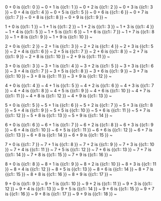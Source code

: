 0 + 0 is {{c1:: 0 }}  ~
0 + 1 is {{c1:: 1 }}  ~
0 + 2 is {{c1:: 2 }}  ~
0 + 3 is {{c1:: 3 }}  ~
0 + 4 is {{c1:: 4 }}  ~
0 + 5 is {{c1:: 5 }}  ~
0 + 6 is {{c1:: 6 }}  ~
0 + 7 is {{c1:: 7 }}  ~
0 + 8 is {{c1:: 8 }}  ~
0 + 9 is {{c1:: 9 }}  ~


1 + 0 is {{c1:: 1 }}  ~
1 + 1 is {{c1:: 2 }}  ~
1 + 2 is {{c1:: 3 }}  ~
1 + 3 is {{c1:: 4 }}  ~
1 + 4 is {{c1:: 5 }}  ~
1 + 5 is {{c1:: 6 }}  ~
1 + 6 is {{c1:: 7 }}  ~
1 + 7 is {{c1:: 8 }}  ~
1 + 8 is {{c1:: 9 }}  ~
1 + 9 is {{c1:: 10 }}  ~



2 + 0 is {{c1:: 2 }}  ~
2 + 1 is {{c1:: 3 }}  ~
2 + 2 is {{c1:: 4 }}  ~
2 + 3 is {{c1:: 5 }}  ~
2 + 4 is {{c1:: 6 }}  ~
2 + 5 is {{c1:: 7 }}  ~
2 + 6 is {{c1:: 8 }}  ~
2 + 7 is {{c1:: 9 }}  ~
2 + 8 is {{c1:: 10 }}  ~
2 + 9 is {{c1:: 11 }}  ~



3 + 0 is {{c1:: 3 }}  ~
3 + 1 is {{c1:: 4 }}  ~
3 + 2 is {{c1:: 5 }}  ~
3 + 3 is {{c1:: 6 }}  ~
3 + 4 is {{c1:: 7 }}  ~
3 + 5 is {{c1:: 8 }}  ~
3 + 6 is {{c1:: 9 }}  ~
3 + 7 is {{c1:: 10 }}  ~
3 + 8 is {{c1:: 11 }}  ~
3 + 9 is {{c1:: 12 }}  ~


4 + 0 is {{c1:: 4 }}  ~
4 + 1 is {{c1:: 5 }}  ~
4 + 2 is {{c1:: 6 }}  ~
4 + 3 is {{c1:: 7 }}  ~
4 + 4 is {{c1:: 8 }}  ~
4 + 5 is {{c1:: 9 }}  ~
4 + 6 is {{c1:: 10 }}  ~
4 + 7 is {{c1:: 11 }}  ~
4 + 8 is {{c1:: 12 }}  ~
4 + 9 is {{c1:: 13 }}  ~


5 + 0 is {{c1:: 5 }}  ~
5 + 1 is {{c1:: 6 }}  ~
5 + 2 is {{c1:: 7 }}  ~
5 + 3 is {{c1:: 8 }}  ~
5 + 4 is {{c1:: 9 }}  ~
5 + 5 is {{c1:: 10 }}  ~
5 + 6 is {{c1:: 11 }}  ~
5 + 7 is {{c1:: 12 }}  ~
5 + 8 is {{c1:: 13 }}  ~
5 + 9 is {{c1:: 14 }}  ~


6 + 0 is {{c1:: 6 }}  ~
6 + 1 is {{c1:: 7 }}  ~
6 + 2 is {{c1:: 8 }}  ~
6 + 3 is {{c1:: 9 }}  ~
6 + 4 is {{c1:: 10 }}  ~
6 + 5 is {{c1:: 11 }}  ~
6 + 6 is {{c1:: 12 }}  ~
6 + 7 is {{c1:: 13 }}  ~
6 + 8 is {{c1:: 14 }}  ~
6 + 9 is {{c1:: 15 }}  ~


7 + 0 is {{c1:: 7 }}  ~
7 + 1 is {{c1:: 8 }}  ~
7 + 2 is {{c1:: 9 }}  ~
7 + 3 is {{c1:: 10 }}  ~
7 + 4 is {{c1:: 11 }}  ~
7 + 5 is {{c1:: 12 }}  ~
7 + 6 is {{c1:: 13 }}  ~
7 + 7 is {{c1:: 14 }}  ~
7 + 8 is {{c1:: 15 }}  ~
7 + 9 is {{c1:: 16 }}  ~


8 + 0 is {{c1:: 8 }}  ~
8 + 1 is {{c1:: 9 }}  ~
8 + 2 is {{c1:: 10 }}  ~
8 + 3 is {{c1:: 11 }}  ~
8 + 4 is {{c1:: 12 }}  ~
8 + 5 is {{c1:: 13 }}  ~
8 + 6 is {{c1:: 14 }}  ~
8 + 7 is {{c1:: 15 }}  ~
8 + 8 is {{c1:: 16 }}  ~
8 + 9 is {{c1:: 17 }}  ~


9 + 0 is {{c1:: 9 }}  ~
9 + 1 is {{c1:: 10 }}  ~
9 + 2 is {{c1:: 11 }}  ~
9 + 3 is {{c1:: 12 }}  ~
9 + 4 is {{c1:: 13 }}  ~
9 + 5 is {{c1:: 14 }}  ~
9 + 6 is {{c1:: 15 }}  ~
9 + 7 is {{c1:: 16 }}  ~
9 + 8 is {{c1:: 17 }}  ~
9 + 9 is {{c1:: 18 }}  ~


